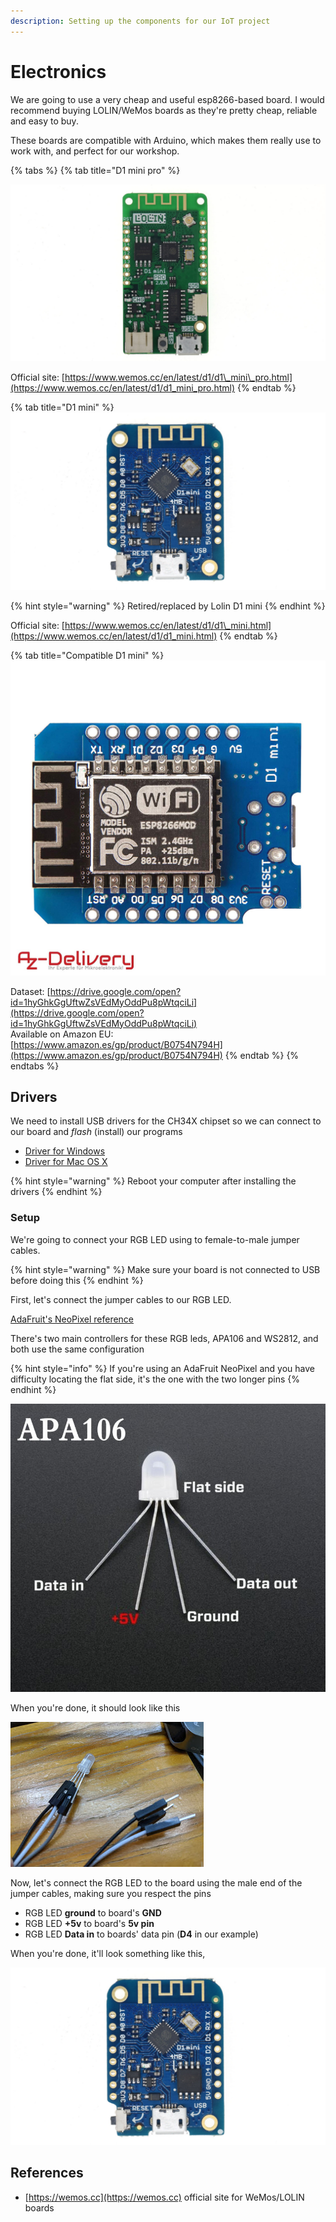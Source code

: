 ```yaml
---
description: Setting up the components for our IoT project
---
```


# Electronics

We are going to use a very cheap and useful esp8266-based board. I would recommend buying LOLIN/WeMos boards as they're pretty cheap, reliable and easy to buy.

These boards are compatible with Arduino, which makes them really use to work with, and perfect for our workshop.

{% tabs %}
{% tab title="D1 mini pro" %}


![LOLIN D1 mini pro](../.gitbook/assets/image%20%2820%29.png)

Official site: [https://www.wemos.cc/en/latest/d1/d1\_mini\_pro.html](https://www.wemos.cc/en/latest/d1/d1_mini_pro.html)
{% endtab %}

{% tab title="D1 mini" %}
![WeMos D1 mini](../.gitbook/assets/image%20%2818%29.png)

{% hint style="warning" %}
Retired/replaced by Lolin D1 mini
{% endhint %}

Official site: [https://www.wemos.cc/en/latest/d1/d1\_mini.html](https://www.wemos.cc/en/latest/d1/d1_mini.html)
{% endtab %}

{% tab title="Compatible D1 mini" %}
![D1 mini-compatible board](../.gitbook/assets/image%20%2819%29.png)

Dataset: [https://drive.google.com/open?id=1hyGhkGgUftwZsVEdMyOddPu8pWtqciLi](https://drive.google.com/open?id=1hyGhkGgUftwZsVEdMyOddPu8pWtqciLi)  
Available on Amazon EU: [https://www.amazon.es/gp/product/B0754N794H](https://www.amazon.es/gp/product/B0754N794H)
{% endtab %}
{% endtabs %}

## Drivers

We need to install USB drivers for the CH34X chipset so we can connect to our board and _flash_ \(install\) our programs

* [Driver for Windows](https://wiki.wemos.cc/_media/ch341ser_win_3.4.zip)
* [Driver for Mac OS X](https://wiki.wemos.cc/_media/ch341ser_mac_1.5.zip)

{% hint style="warning" %}
Reboot your computer after installing the drivers
{% endhint %}

### Setup

We're going to connect your RGB LED using to female-to-male jumper cables.

{% hint style="warning" %}
Make  sure your board is not connected to USB before doing this
{% endhint %}

First, let's connect the jumper cables to our RGB LED.

[AdaFruit's NeoPixel reference](https://www.adafruit.com/product/1938)

There's two main controllers for these RGB leds, APA106 and WS2812, and both use the same configuration

{% hint style="info" %}
If you're using an AdaFruit NeoPixel and you have difficulty locating the flat side, it's the one with the two longer pins
{% endhint %}

![](../.gitbook/assets/image%20%289%29.png)

When you're done, it should look like this

![](../.gitbook/assets/image%20%2814%29.png)

Now, let's connect the RGB LED to the board using the male end of the jumper cables, making sure you respect the pins

* RGB LED **ground** to board's **GND**
* RGB LED **+5v** to board's **5v pin**
* RGB LED **Data in** to boards' data pin \(**D4** in our example\)

When you're done, it'll look something like this,

![](../.gitbook/assets/image%20%2816%29.png)

## References

* [https://wemos.cc](https://wemos.cc) official site for WeMos/LOLIN boards

